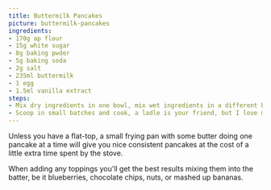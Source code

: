 ```yaml
---
title: Buttermilk Pancakes
picture: buttermilk-pancakes
ingredients:
- 170g ap flour
- 15g white sugar
- 8g baking pwder
- 5g baking soda
- 2g salt
- 235ml buttermilk
- 1 egg
- 1.5ml vanilla extract
steps:
- Mix dry ingredients in one bowl, mix wet ingredients in a different bowl then mix your dry into your wet, you want your batter to be on the thicker side, but not cement thick.
- Scoop in small batches and cook, a ladle is your friend, but I love me a good squeeze bottle.
---
```


Unless you have a flat-top, a small frying pan with some butter doing one pancake at a time will give you nice consistent pancakes at the cost of a little extra time spent by the stove.

When adding any toppings you'll get the best results mixing them into the batter, be it blueberries, chocolate chips, nuts, or mashed up bananas.
